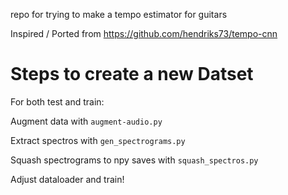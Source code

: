 repo for trying to make a tempo estimator for guitars

Inspired / Ported from https://github.com/hendriks73/tempo-cnn


# Steps to create a new Datset

For both test and train:

Augment data with `augment-audio.py`

Extract spectros with `gen_spectrograms.py`

Squash spectrograms to npy saves with `squash_spectros.py`

Adjust dataloader and train!

